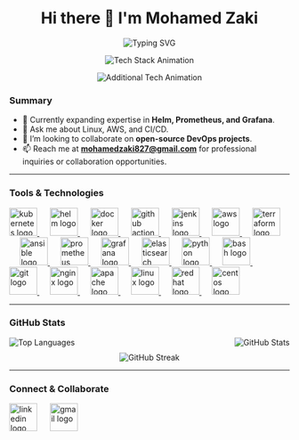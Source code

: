 <h1 align="center">Hi there 👋 I'm Mohamed Zaki</h1>

<p align="center">
  <img src="https://readme-typing-svg.demolab.com?font=Fira+Code&weight=600&size=26&pause=500&color=FFFFFF&center=true&vCenter=true&width=850&lines=DevOps+Engineer&duration=4000&eraseDelay=2000" alt="Typing SVG" />
</p>

<p align="center">
  <img src="https://readme-typing-svg.demolab.com?font=Fira+Code&weight=600&size=20&pause=500&color=FFFFFF&center=true&vCenter=true&width=850&lines=Kubernetes+|+AWS+|+GitHub+Actions+|+Terraform+|+Ansible&duration=5000&eraseDelay=2000" alt="Tech Stack Animation" />
</p>

<p align="center">
  <img src="https://readme-typing-svg.demolab.com?font=Fira+Code&weight=600&size=20&pause=500&color=FFFFFF&center=true&vCenter=true&width=850&lines=Docker+|+Helm+|+Prometheus+|+Linux&duration=5000&eraseDelay=2000" alt="Additional Tech Animation" />
</p>


### Summary

- 🌱 Currently expanding expertise in **Helm, Prometheus, and Grafana**.
- 💬 Ask me about Linux, AWS, and CI/CD. 
- 👯 I’m looking to collaborate on **open-source DevOps projects**.  
- 📫 Reach me at **[mohamedzaki827@gmail.com](mailto:mohamedzaki827@gmail.com)** for professional inquiries or collaboration opportunities.
---

### Tools & Technologies

<div align="left">
  <a href="https://kubernetes.io/" target="_blank">
    <img src="https://skillicons.dev/icons?i=kubernetes" height="50" alt="kubernetes logo" />
  </a>
  <img width="15" />
  <a href="https://helm.sh/" target="_blank">
    <img src="https://cdn.simpleicons.org/helm/0F1689" height="50" alt="helm logo" />
  </a>
  <img width="15" />
  <a href="https://www.docker.com/" target="_blank">
    <img src="https://skillicons.dev/icons?i=docker" height="50" alt="docker logo" />
  </a>
  <img width="15" />
  <a href="https://github.com/features/actions" target="_blank">
    <img src="https://cdn.simpleicons.org/githubactions/2088FF" height="50" alt="github actions logo" />
  </a>
  <img width="15" />
  <a href="https://www.jenkins.io/" target="_blank">
    <img src="https://skillicons.dev/icons?i=jenkins" height="50" alt="jenkins logo" />
  </a>
  <img width="15" />
  <a href="https://aws.amazon.com/" target="_blank">
    <img src="https://skillicons.dev/icons?i=aws" height="50" alt="aws logo" />
  </a>
  <img width="15" />
  <a href="https://www.terraform.io/" target="_blank">
    <img src="https://cdn.simpleicons.org/terraform/7B42BC" height="50" alt="terraform logo" />
  </a>
  <img width="15" />
  <a href="https://www.ansible.com/" target="_blank">
    <img src="https://cdn.jsdelivr.net/gh/devicons/devicon/icons/ansible/ansible-original.svg" height="50" alt="ansible logo" />
  </a>
  <img width="15" />
  <a href="https://prometheus.io/" target="_blank">
    <img src="https://skillicons.dev/icons?i=prometheus" height="50" alt="prometheus logo" />
  </a>
  <img width="15" />
  <a href="https://grafana.com/" target="_blank">
    <img src="https://skillicons.dev/icons?i=grafana" height="50" alt="grafana logo" />
  </a>
  <img width="15" />
  <a href="https://www.elastic.co/elasticsearch/" target="_blank">
    <img src="https://cdn.jsdelivr.net/gh/devicons/devicon/icons/elasticsearch/elasticsearch-original.svg" height="50" alt="elasticsearch logo" />
  </a>
  <img width="15" />
  <a href="https://www.python.org/" target="_blank">
    <img src="https://skillicons.dev/icons?i=py" height="50" alt="python logo" />
  </a>
  <img width="15" />
  <a href="https://www.gnu.org/software/bash/" target="_blank">
    <img src="https://skillicons.dev/icons?i=bash" height="50" alt="bash logo" />
  </a>
  <img width="15" />
  <a href="https://git-scm.com/" target="_blank">
    <img src="https://cdn.simpleicons.org/git/F05032" height="50" alt="git logo" />
  </a>
  <img width="15" />
  <a href="https://nginx.org/" target="_blank">
    <img src="https://skillicons.dev/icons?i=nginx" height="50" alt="nginx logo" />
  </a>
  <img width="15" />
  <a href="https://httpd.apache.org/" target="_blank">
    <img src="https://cdn.jsdelivr.net/gh/devicons/devicon/icons/apache/apache-original.svg" height="50" alt="apache logo" />
  </a>
  <img width="15" />
  <a href="https://www.linux.org/" target="_blank">
    <img src="https://cdn.jsdelivr.net/gh/devicons/devicon/icons/linux/linux-original.svg" height="50" alt="linux logo" />
  </a>
  <img width="15" />
  <a href="https://www.redhat.com/" target="_blank">
    <img src="https://cdn.simpleicons.org/redhat/EE0000" height="50" alt="redhat logo" />
  </a>
  <img width="15" />
  <a href="https://www.centos.org/" target="_blank">
    <img src="https://cdn.jsdelivr.net/gh/devicons/devicon/icons/centos/centos-original.svg" height="50" alt="centos logo" />
  </a>
</div>
<div align="left">
  <!-- all your icons -->
</div>

---



### GitHub Stats

<div align="center" style="display: flex; flex-direction: column; align-items: center; width: 100%;">
  <div style="width: 100%; display: flex; justify-content: space-between; align-items: flex-end;">
    <img src="https://github-readme-stats.vercel.app/api/top-langs?username=Mohamedzaakii&show_icons=true&locale=en&layout=compact&theme=dracula&hide_border=false" alt="Top Languages" />
    <img src="https://github-readme-stats.vercel.app/api?username=Mohamedzaakii&show_icons=true&locale=en&theme=dracula&hide_border=false" alt="GitHub Stats" />
  </div>
  <div style="margin-top: 10px; text-align: center; width: 100%;">
    <img src="https://github-readme-streak-stats.herokuapp.com/?user=Mohamedzaakii&theme=dracula" alt="GitHub Streak" />
  </div>
</div>
<div align="left">
  <!-- all your icons -->
</div>

---


### Connect & Collaborate

<div align="left">
  <a href="https://www.linkedin.com/in/mohamed-zaaki/" target="_blank" style="display:inline-block;">
    <img src="https://raw.githubusercontent.com/maurodesouza/profile-readme-generator/master/src/assets/icons/social/linkedin/default.svg" height="50" width="50" alt="linkedin logo" />
  </a>
  <img width="15" />
  <a href="mailto:mohamedzaki827@gmail.com" target="_blank" style="display:inline-block;">
    <img src="https://raw.githubusercontent.com/maurodesouza/profile-readme-generator/master/src/assets/icons/social/gmail/default.svg" height="50" width="50" alt="gmail logo" />
  </a>
</div>


